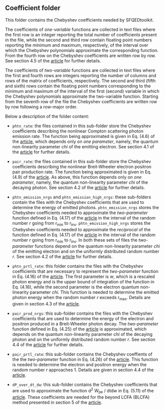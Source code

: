 Coefficient folder
------------------

This folder contains the Chebyshev coefficients needed by SFQEDtoolkit.

The coefficients of *one-variable* functions are collected in text files where the first row is an integer reporting the total number of coefficients present in the file, while the second and third row contain floating point numbers reporting the minimum and maximum, respectively, of the interval over which the Chebyshev polynomials approximate the corresponding function. From the fourth row on the Chebyshev coefficients are written row by row. See section 4.5 of the [article](https://arxiv.org/abs/2301.07684) for further details.

The coefficients of *two-variable* functions are collected in text files where the first and fourth rows are integers reporting the number of columns and rows of the matrix of coefficients, respectively. The second and third (fifth and sixth) rows contain the floating point numbers corresponding to the minimum and maximum of the interval of the first (second) variable in which the Chebyshev polynomials approximate the two-variable function. Starting from the seventh row of the file the Chebyshev coefficients are written row by row following a row-major order.


Below a description of the folder content:

- `phtn_rate`: the files contained in this sub-folder store the Chebyshev coefficients describing the nonlinear Compton scattering photon emission rate. The function being approximated is given in Eq. (4.6) of the [article](https://arxiv.org/abs/2301.07684), which depends only on *one parameter*, namely, the quantum non-linearity parameter *chi* of the emitting electron. See section 4.1 of the [article](https://arxiv.org/abs/2301.07684) for further details.

- `pair_rate`: the files contained in this sub-folder store the Chebyshev coefficients describing the nonlinear Breit-Wheeler electron positron pair production rate. The function being approximated is given in Eq. (4.9) of the [article](https://arxiv.org/abs/2301.07684). As above, this function depends only on *one parameter*, namely, the quantum non-linearity parameter *chi* of the decaying photon. See section 4.2 of the [article](https://arxiv.org/abs/2301.07684) for further details.

- `phtn_emission_nrgs` and `phtn_emission_high_nrgs`: these sub-folders contain the files with the Chebyshev coefficients that are used to determine the energy of emitted photons. `phtn_emission_nrgs` stores the Chebyshev coefficients needed to approximate the *two-parameter* function defined in Eq. (4.17) of the [article](https://arxiv.org/abs/2301.07684) in the interval of the random number *r* going from r<sub>min</sub> to r<sub>inv</sub>. `phtn_emission_high_nrgs` stores the Chebyshev coefficients needed to approximate the *reciprocal* of the function defined in Eq. (4.17) of the [article](https://arxiv.org/abs/2301.07684) in the interval of the random number *r* going from r<sub>min</sub> to r<sub>inv</sub>. In both these sets of files the *two-parameter* functions depend on the quantum non-linearity parameter *chi* of the emitting electron and on the uniformly distributed random number *r*. See section 4.2 of the [article](https://arxiv.org/abs/2301.07684) for further details.

- `phtn_prtl_rate`: this folder contains the files with the Chebyshev coefficients that are necessary to represent the *two-parameter* function in Eq. (4.16) of the [article](https://arxiv.org/abs/2301.07684). The first parameter is *w*, which is a rescaled photon energy and is the upper bound of integration of the function in Eq. (4.16), while the second parameter is the electron quantum non-linearity parameter *chi*. This function is needed to determine the emitted photon energy when the random number *r* exceeds r<sub>max</sub>. Details are given in section 4.3 of the [article](https://arxiv.org/abs/2301.07684).

- `pair_prod_nrgs`: this sub-folder contains the files with the Chebyshev coefficients that are used to determine the energy of the electron and positron produced in a Breit-Wheeler photon decay. The *two-parameter* function defined in Eq. (4.25) of the [article](https://arxiv.org/abs/2301.07684) is approximated, which depends on the quantum non-linearity parameter *chi* of the decaying photon and on the uniformly distributed random number *r*. See section 4.4 of the [article](https://arxiv.org/abs/2301.07684) for further details.

- `pair_prtl_rate`: this sub-folder contains the Chebyshev coeffients of the the *two-parameter* function in Eq. (4.26) of the [article](https://arxiv.org/abs/2301.07684). This function is needed to determine the electron and positron energy when the random number *r* approaches 1. Details are given in section 4.4 of the [article](https://arxiv.org/abs/2301.07684).

- `dP_over_dt_dw`: this sub-folder contains the Chebyshev coefficients that are used to approximate the function d<sup>2</sup> W<sub>pe</sub> / dtdw in Eq. (5.11) of the [article](https://arxiv.org/abs/2301.07684). These coefficients are needed for the beyond LCFA (BLCFA) method presented in section 5 of the [article](https://arxiv.org/abs/2301.07684).